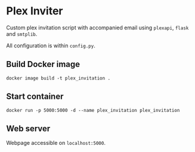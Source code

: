 # Plex Inviter
Custom plex invitation script with accompanied email using `plexapi`, `flask` and `smtplib`.

All configuration is within `config.py`.

## Build Docker image
```
docker image build -t plex_invitation .
```
## Start container
```
docker run -p 5000:5000 -d --name plex_invitation plex_invitation
```

## Web server
Webpage accessible on `localhost:5000`.


